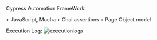 Cypress Automation FrameWork

•	JavaScript, Mocha
•	Chai assertions
•	Page Object model

Execution Log:
![executionlogs](https://github.com/Syed-89/Cypress-Project/assets/63779443/e36b31a3-7352-4f4a-9eea-c0a3f07b8659)
